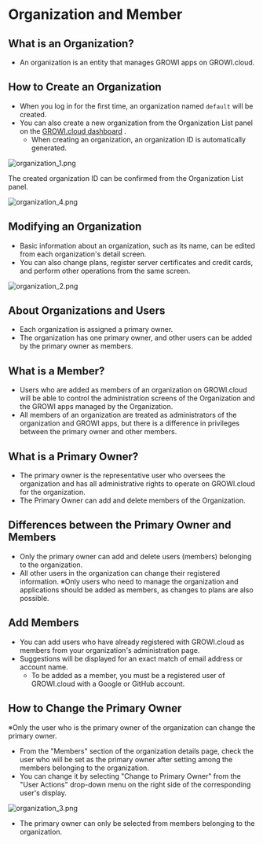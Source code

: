 # Organization and Member

## What is an Organization?

- An organization is an entity that manages GROWI apps on GROWI.cloud.

## How to Create an Organization

- When you log in for the first time, an organization named `default` will be created.
- You can also create a new organization from the Organization List panel on the [GROWI.cloud dashboard](https://growi.cloud/my) .  
  - When creating an organization, an organization ID is automatically generated.
<img :src="$withBase('/assets/images/en/organization_1.png')" alt="organization_1.png">

The created organization ID can be confirmed from the Organization List panel.

<img :src="$withBase('/assets/images/en/organization_4.png')" alt="organization_4.png">

## Modifying an Organization

- Basic information about an organization, such as its name, can be edited from each organization's detail screen.
- You can also change plans, register server certificates and credit cards, and perform other operations from the same screen.  
<img :src="$withBase('/assets/images/en/organization_2.png')" alt="organization_2.png">

## About Organizations and Users

- Each organization is assigned a primary owner.
- The organization has one primary owner, and other users can be added by the primary owner as members.


## What is a Member?

- Users who are added as members of an organization on GROWI.cloud will be able to control the administration screens of the Organization and the GROWI apps managed by the Organization.
- All members of an organization are treated as administrators of the organization and GROWI apps, but there is a difference in privileges between the primary owner and other members.

## What is a Primary Owner?

- The primary owner is the representative user who oversees the organization and has all administrative rights to operate on GROWI.cloud for the organization.
- The Primary Owner can add and delete members of the Organization.

## Differences between the Primary Owner and Members

- Only the primary owner can add and delete users (members) belonging to the organization.
- All other users in the organization can change their registered information.
※Only users who need to manage the organization and applications should be added as members, as changes to plans are also possible.


## Add Members

- You can add users who have already registered with GROWI.cloud as members from your organization's administration page.
- Suggestions will be displayed for an exact match of email address or account name.
  - To be added as a member, you must be a registered user of GROWI.cloud with a Google or GitHub account.

## How to Change the Primary Owner

※Only the user who is the primary owner of the organization can change the primary owner.

- From the "Members" section of the organization details page, check the user who will be set as the primary owner after setting among the members belonging to the organization.
- You can change it by selecting "Change to Primary Owner" from the "User Actions" drop-down menu on the right side of the corresponding user's display.

<img :src="$withBase('/assets/images/en/organization_3.png')" alt="organization_3.png">

- The primary owner can only be selected from members belonging to the organization.
